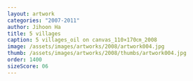 ```yaml
---
layout: artwork
categories: "2007-2011"
author: Jihoon Ha
title: 5 villages
caption: 5 villages_oil on canvas_110×170㎝_2008
image: /assets/images/artworks/2008/artwork004.jpg
thumb: /assets/images/artworks/2008/thumbs/artwork004.jpg
order: 1400
sizeScore: 06
---
```


